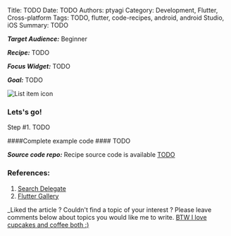 Title: TODO
Date: TODO
Authors: ptyagi
Category: Development, Flutter, Cross-platform
Tags: TODO, flutter, code-recipes, android, android Studio, iOS
Summary: TODO

***Target Audience:*** Beginner

***Recipe:*** TODO

***Focus Widget:*** TODO

***Goal:*** TODO

![List item icon]({attach}../../media/flutter/TODO.png)

### Lets's go! ###

Step #1. TODO

####Complete example code ####
TODO

***Source code repo:***
Recipe source code is available [TODO](https://github.com/ptyagicodecamp/flutter_cookbook/tree/master/flutter_animated_opacity)


### References: ###
1. [Search Delegate](https://docs.flutter.io/flutter/material/SearchDelegate-class.html)
2. [Flutter Gallery](https://github.com/flutter/flutter/blob/master/examples/flutter_gallery/lib/demo/material/search_demo.dart)


_Liked the article ?
Couldn't find a topic of your interest ? Please leave comments below about topics you would like me to write.
[BTW I love cupcakes and coffee both :)](https://www.paypal.me/pritya)